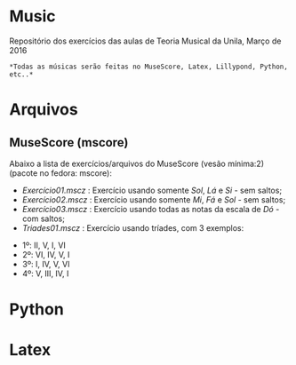 # Music

Repositório dos exercícios das aulas de Teoria Musical da Unila, Março de 2016

	*Todas as músicas serão feitas no MuseScore, Latex, Lillypond, Python, etc..*

# Arquivos

## MuseScore (mscore)

Abaixo a lista de exercícios/arquivos do MuseScore (vesão mínima:2) (pacote no fedora: mscore):

- *Exercício01.mscz* : Exercício usando somente *Sol*, *Lá* e *Si* - sem saltos;
- *Exercício02.mscz* : Exercício usando somente *Mi*, *Fá* e *Sol* - sem saltos;
- *Exercício03.mscz* : Exercício usando todas as notas da escala de *Dó* - com saltos;
- *Triades01.mscz* : Exercício usando tríades, com 3 exemplos:
 * 1º: II, V, I, VI
 * 2º: VI, IV, V, I
 * 3º: I, IV, V, VI
 * 4º: V, III, IV, I
 
# Python

# Latex


